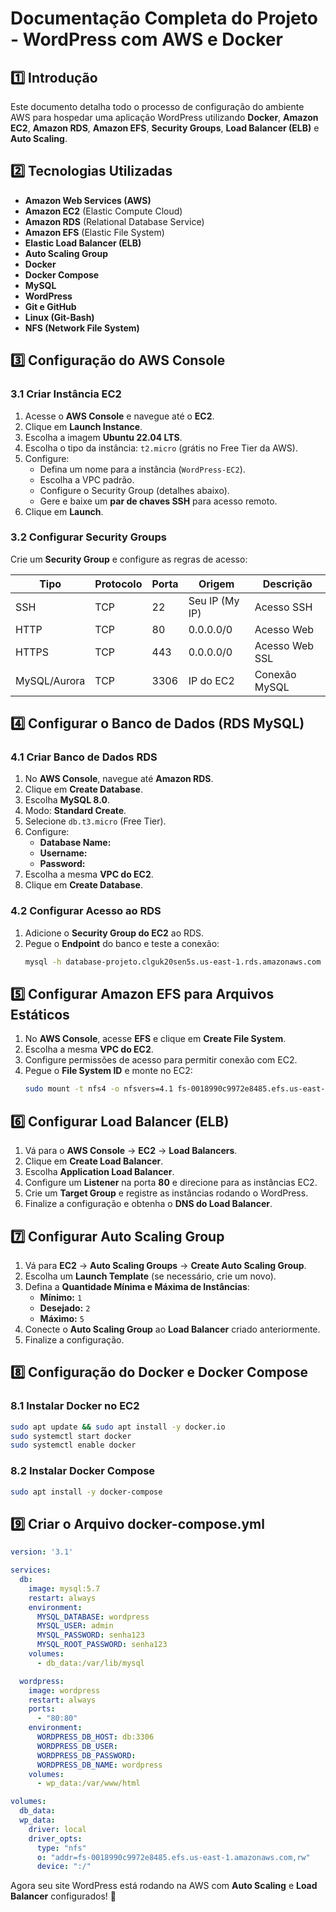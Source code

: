 # **Documentação Completa do Projeto - WordPress com AWS e Docker**

## **1️⃣ Introdução**
Este documento detalha todo o processo de configuração do ambiente AWS para hospedar uma aplicação WordPress utilizando **Docker**, **Amazon EC2**, **Amazon RDS**, **Amazon EFS**, **Security Groups**, **Load Balancer (ELB)** e **Auto Scaling**.

## **2️⃣ Tecnologias Utilizadas**
- **Amazon Web Services (AWS)**
- **Amazon EC2** (Elastic Compute Cloud)
- **Amazon RDS** (Relational Database Service)
- **Amazon EFS** (Elastic File System)
- **Elastic Load Balancer (ELB)**
- **Auto Scaling Group**
- **Docker**
- **Docker Compose**
- **MySQL**
- **WordPress**
- **Git e GitHub**
- **Linux (Git-Bash)**
- **NFS (Network File System)**

## **3️⃣ Configuração do AWS Console**

### **3.1 Criar Instância EC2**
1. Acesse o **AWS Console** e navegue até o **EC2**.
2. Clique em **Launch Instance**.
3. Escolha a imagem **Ubuntu 22.04 LTS**.
4. Escolha o tipo da instância: `t2.micro` (grátis no Free Tier da AWS).
5. Configure:
   - Defina um nome para a instância (`WordPress-EC2`).
   - Escolha a VPC padrão.
   - Configure o Security Group (detalhes abaixo).
   - Gere e baixe um **par de chaves SSH** para acesso remoto.
6. Clique em **Launch**.

### **3.2 Configurar Security Groups**
Crie um **Security Group** e configure as regras de acesso:

| Tipo       | Protocolo | Porta | Origem           | Descrição        |
|------------|----------|-------|------------------|----------------|
| SSH        | TCP      | 22    | Seu IP (My IP)   | Acesso SSH     |
| HTTP       | TCP      | 80    | 0.0.0.0/0        | Acesso Web     |
| HTTPS      | TCP      | 443   | 0.0.0.0/0        | Acesso Web SSL |
| MySQL/Aurora | TCP    | 3306  | IP do EC2        | Conexão MySQL   |

## **4️⃣ Configurar o Banco de Dados (RDS MySQL)**

### **4.1 Criar Banco de Dados RDS**
1. No **AWS Console**, navegue até **Amazon RDS**.
2. Clique em **Create Database**.
3. Escolha **MySQL 8.0**.
4. Modo: **Standard Create**.
5. Selecione `db.t3.micro` (Free Tier).
6. Configure:
   - **Database Name:** 
   - **Username:** 
   - **Password:** 
7. Escolha a mesma **VPC do EC2**.
8. Clique em **Create Database**.

### **4.2 Configurar Acesso ao RDS**
1. Adicione o **Security Group do EC2** ao RDS.
2. Pegue o **Endpoint** do banco e teste a conexão:
   ```bash
   mysql -h database-projeto.clguk20sen5s.us-east-1.rds.amazonaws.com -u admin -p
   ```

## **5️⃣ Configurar Amazon EFS para Arquivos Estáticos**

1. No **AWS Console**, acesse **EFS** e clique em **Create File System**.
2. Escolha a mesma **VPC do EC2**.
3. Configure permissões de acesso para permitir conexão com EC2.
4. Pegue o **File System ID** e monte no EC2:
   ```bash
   sudo mount -t nfs4 -o nfsvers=4.1 fs-0018990c9972e8485.efs.us-east-1.amazonaws.com:/ /mnt/efs
   ```

## **6️⃣ Configurar Load Balancer (ELB)**
1. Vá para o **AWS Console** → **EC2** → **Load Balancers**.
2. Clique em **Create Load Balancer**.
3. Escolha **Application Load Balancer**.
4. Configure um **Listener** na porta **80** e direcione para as instâncias EC2.
5. Crie um **Target Group** e registre as instâncias rodando o WordPress.
6. Finalize a configuração e obtenha o **DNS do Load Balancer**.

## **7️⃣ Configurar Auto Scaling Group**
1. Vá para **EC2** → **Auto Scaling Groups** → **Create Auto Scaling Group**.
2. Escolha um **Launch Template** (se necessário, crie um novo).
3. Defina a **Quantidade Mínima e Máxima de Instâncias**:
   - **Mínimo:** `1`
   - **Desejado:** `2`
   - **Máximo:** `5`
4. Conecte o **Auto Scaling Group** ao **Load Balancer** criado anteriormente.
5. Finalize a configuração.

## **8️⃣ Configuração do Docker e Docker Compose**

### **8.1 Instalar Docker no EC2**
```bash
sudo apt update && sudo apt install -y docker.io
sudo systemctl start docker
sudo systemctl enable docker
```

### **8.2 Instalar Docker Compose**
```bash
sudo apt install -y docker-compose
```

## **9️⃣ Criar o Arquivo docker-compose.yml**

```yaml
version: '3.1'

services:
  db:
    image: mysql:5.7
    restart: always
    environment:
      MYSQL_DATABASE: wordpress
      MYSQL_USER: admin
      MYSQL_PASSWORD: senha123
      MYSQL_ROOT_PASSWORD: senha123
    volumes:
      - db_data:/var/lib/mysql

  wordpress:
    image: wordpress
    restart: always
    ports:
      - "80:80"
    environment:
      WORDPRESS_DB_HOST: db:3306
      WORDPRESS_DB_USER: 
      WORDPRESS_DB_PASSWORD: 
      WORDPRESS_DB_NAME: wordpress
    volumes:
      - wp_data:/var/www/html

volumes:
  db_data:
  wp_data:
    driver: local
    driver_opts:
      type: "nfs"
      o: "addr=fs-0018990c9972e8485.efs.us-east-1.amazonaws.com,rw"
      device: ":/"
```

Agora seu site WordPress está rodando na AWS com **Auto Scaling** e **Load Balancer** configurados! 🚀

